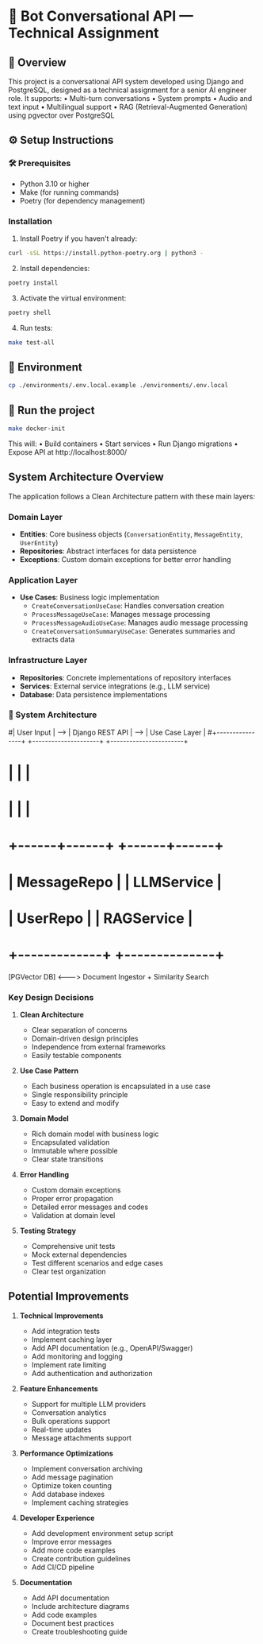 # 🤖 Bot Conversational API — Technical Assignment

## 📌 Overview

This project is a conversational API system developed using Django and PostgreSQL, designed as a technical assignment for a senior AI engineer role. It supports:
• Multi-turn conversations
• System prompts
• Audio and text input
• Multilingual support
• RAG (Retrieval-Augmented Generation) using pgvector over PostgreSQL

## ⚙️ Setup Instructions

### 🛠 Prerequisites

- Python 3.10 or higher
- Make (for running commands)
- Poetry (for dependency management)

### Installation

1. Install Poetry if you haven't already:

```bash
curl -sSL https://install.python-poetry.org | python3 -
```

2. Install dependencies:

```bash
poetry install
```

3. Activate the virtual environment:

```bash
poetry shell
```

4. Run tests:

```bash
make test-all
```

## 🧪 Environment

```bash
cp ./environments/.env.local.example ./environments/.env.local
```

## 🚀 Run the project

```bash
make docker-init
```

This will:
• Build containers
• Start services
• Run Django migrations
• Expose API at http://localhost:8000/

## System Architecture Overview

The application follows a Clean Architecture pattern with these main layers:

### Domain Layer

- **Entities**: Core business objects (`ConversationEntity`, `MessageEntity`, `UserEntity`)
- **Repositories**: Abstract interfaces for data persistence
- **Exceptions**: Custom domain exceptions for better error handling

### Application Layer

- **Use Cases**: Business logic implementation
  - `CreateConversationUseCase`: Handles conversation creation
  - `ProcessMessageUseCase`: Manages message processing
  - `ProcessMessageAudioUseCase`: Manages audio message processing
  - `CreateConversationSummaryUseCase`: Generates summaries and extracts data

### Infrastructure Layer

- **Repositories**: Concrete implementations of repository interfaces
- **Services**: External service integrations (e.g., LLM service)
- **Database**: Data persistence implementations

### 🧱 System Architecture

#| User Input | --> | Django REST API | --> | Use Case Layer |
#+----------------+ +---------------------+ +-----------------------+
#                                                 | | |
#                                                 | | |
#                                    +------+------+ +------+------+
#                                    | MessageRepo | | LLMService |
#                                    | UserRepo | | RAGService |
#                                    +-------------+ +--------------+

[PGVector DB] <---> Document Ingestor + Similarity Search

### Key Design Decisions

1. **Clean Architecture**

   - Clear separation of concerns
   - Domain-driven design principles
   - Independence from external frameworks
   - Easily testable components

2. **Use Case Pattern**

   - Each business operation is encapsulated in a use case
   - Single responsibility principle
   - Easy to extend and modify

3. **Domain Model**

   - Rich domain model with business logic
   - Encapsulated validation
   - Immutable where possible
   - Clear state transitions

4. **Error Handling**

   - Custom domain exceptions
   - Proper error propagation
   - Detailed error messages and codes
   - Validation at domain level

5. **Testing Strategy**
   - Comprehensive unit tests
   - Mock external dependencies
   - Test different scenarios and edge cases
   - Clear test organization

## Potential Improvements

1. **Technical Improvements**

   - Add integration tests
   - Implement caching layer
   - Add API documentation (e.g., OpenAPI/Swagger)
   - Add monitoring and logging
   - Implement rate limiting
   - Add authentication and authorization

2. **Feature Enhancements**

   - Support for multiple LLM providers
   - Conversation analytics
   - Bulk operations support
   - Real-time updates
   - Message attachments support

3. **Performance Optimizations**

   - Implement conversation archiving
   - Add message pagination
   - Optimize token counting
   - Add database indexes
   - Implement caching strategies

4. **Developer Experience**

   - Add development environment setup script
   - Improve error messages
   - Add more code examples
   - Create contribution guidelines
   - Add CI/CD pipeline

5. **Documentation**
   - Add API documentation
   - Include architecture diagrams
   - Add code examples
   - Document best practices
   - Create troubleshooting guide

